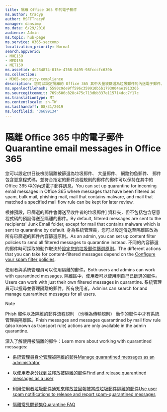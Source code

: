 ```yaml
---
title: 隔離 Office 365 中的電子郵件
ms.author: tracyp
author: MSFTTracyP
manager: dansimp
ms.date: 6/29/2018
audience: Admin
ms.topic: hub-page
ms.service: O365-seccomp
localization_priority: Normal
search.appverid:
- MOE150
- MED150
- MET150
ms.assetid: 4c234874-015e-4768-8495-98fcccfc639b
ms.collection:
- M365-security-compliance
description: 您可以設定隔離的 Office 365 其中大量被篩選為垃圾郵件的內送電子郵件、 網路釣魚郵件中的內送電子郵件和惡意程式碼可以保留供日後檢閱。
ms.openlocfilehash: 5590c9de9ff596c359910b5b1793004ae1913365
ms.sourcegitcommit: 769b506c828c475c713dbb337e115714dcc7f17c
ms.translationtype: MT
ms.contentlocale: zh-TW
ms.lasthandoff: 08/31/2019
ms.locfileid: "36699134"
---
```

# <a name="quarantine-email-messages-in-office-365"></a><span data-ttu-id="e15e7-103">隔離 Office 365 中的電子郵件</span><span class="sxs-lookup"><span data-stu-id="e15e7-103">Quarantine email messages in Office 365</span></span>

<span data-ttu-id="e15e7-104">您可以設定供日後檢閱隔離被篩選為垃圾郵件、 大量郵件、 網路釣魚郵件、 郵件包含惡意程式碼，並符合指定的郵件流程規則的郵件的郵件可以保持在其中的 Office 365 中的內送電子郵件訊息。</span><span class="sxs-lookup"><span data-stu-id="e15e7-104">You can set up quarantine for incoming email messages in Office 365 where messages that have been filtered as spam, bulk mail, phishing mail, mail that contains malware, and mail that matched a specified mail flow rule can be kept for later review.</span></span>
  
<span data-ttu-id="e15e7-105">根據預設，已篩選的郵件會傳送至收件者的垃圾郵件] 資料夾，但不包括包含惡意程式碼的預設傳送至隔離的郵件。</span><span class="sxs-lookup"><span data-stu-id="e15e7-105">By default, filtered messages are sent to the recipients' Junk Email folder, except for mail that contains malware which is sent to quarantine by default.</span></span> <span data-ttu-id="e15e7-106">身為系統管理員，您可以設定傳送至隔離區改為所有已篩選的郵件內容篩選原則。</span><span class="sxs-lookup"><span data-stu-id="e15e7-106">As an admin, you can set up content filter policies to send all filtered messages to quarantine instead.</span></span> <span data-ttu-id="e15e7-107">不同的內容篩選的郵件時可採取的動作取決於[設定您的垃圾郵件篩選原則](configure-your-spam-filter-policies.md)。</span><span class="sxs-lookup"><span data-stu-id="e15e7-107">The different actions that you can take for content-filtered messages depend on the [Configure your spam filter policies](configure-your-spam-filter-policies.md).</span></span>
  
<span data-ttu-id="e15e7-108">使用者與系統管理員可以使用隔離的郵件。</span><span class="sxs-lookup"><span data-stu-id="e15e7-108">Both users and admins can work with quarantined messages.</span></span> <span data-ttu-id="e15e7-109">隔離區中，使用者可以使用剛自己已篩選的郵件。</span><span class="sxs-lookup"><span data-stu-id="e15e7-109">Users can work with just their own filtered messages in quarantine.</span></span> <span data-ttu-id="e15e7-110">系統管理員可以搜尋並管理隔離的郵件，所有使用者。</span><span class="sxs-lookup"><span data-stu-id="e15e7-110">Admins can search for and manage quarantined messages for all users.</span></span>

> [!NOTE]
> <span data-ttu-id="e15e7-111">Phish 郵件以及隔離的郵件流程規則 （也稱為傳輸規則） 動作的郵件中才有系統管理員隔離區。</span><span class="sxs-lookup"><span data-stu-id="e15e7-111">Phish messages and messages quarantined by mail flow rule (also known as transport rule) actions are only available in the admin quarantine.</span></span>
  
<span data-ttu-id="e15e7-112">深入了解使用被隔離的郵件：</span><span class="sxs-lookup"><span data-stu-id="e15e7-112">Learn more about working with quarantined messages:</span></span>
  
- [<span data-ttu-id="e15e7-113">系統管理員身分管理被隔離的郵件</span><span class="sxs-lookup"><span data-stu-id="e15e7-113">Manage quarantined messages as an administrator</span></span>](manage-quarantined-messages-and-files.md)

- [<span data-ttu-id="e15e7-114">以使用者身分找到並釋放被隔離的郵件</span><span class="sxs-lookup"><span data-stu-id="e15e7-114">Find and release quarantined messages as a user</span></span>](find-and-release-quarantined-messages-as-a-user.md)

- [<span data-ttu-id="e15e7-115">利用使用者垃圾郵件通知來釋放並回報被當成垃圾郵件隔離的郵件</span><span class="sxs-lookup"><span data-stu-id="e15e7-115">Use user spam notifications to release and report spam-quarantined messages</span></span>](use-spam-notifications-to-release-and-report-quarantined-messages.md)

- [<span data-ttu-id="e15e7-116">隔離常見問題集</span><span class="sxs-lookup"><span data-stu-id="e15e7-116">Quarantine FAQ</span></span>](quarantine-faq.md)
